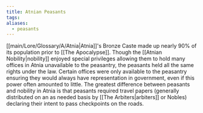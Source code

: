 ```yaml
---
title: Atnian Peasants
tags: 
aliases:
  - peasants
---
```

[[main/Lore/Glossary/A/Atnia|Atnia]]'s Bronze Caste made up nearly 90% of its population prior to [[The Apocalypse]]. Though the [[Atnian Nobility|nobility]] enjoyed special privileges allowing them to hold many offices in Atnia unavailable to the peasantry, the peasants held all the same rights under the law. Certain offices were only available to the peasantry ensuring they would always have representation in government, even if this power often amounted to little. The greatest difference between peasants and nobility in Atnia is that peasants required travel papers (generally distributed on an as needed basis by [[The Arbiters|arbiters]] or Nobles) declaring their intent to pass checkpoints on the roads. 